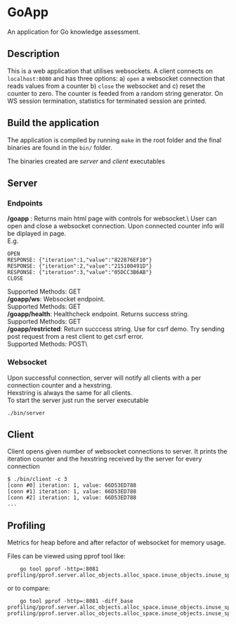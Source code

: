 # GoApp

An application for Go knowledge assessment.

## Description

This is a web application that utilises websockets. A client connects on `localhost:8080` and has three options: a) `open` a websocket connection that reads values from a counter b) `close` the websocket and c) reset the counter to zero. The counter is feeded from a random string generator. On WS session termination, statistics for terminated session are printed.

## Build the application
The application is compiled by running `make` in the root folder and the final binaries are found in the `bin/` folder.

The binaries created are *server* and *client* executables

## Server

### Endpoints

**/goapp** : Returns main html page with controls for websocket.\ User can open and close a websocket connection. Upon connected counter info will be diplayed in page.\
E.g.

```
OPEN
RESPONSE: {"iteration":1,"value":"822876EF10"}
RESPONSE: {"iteration":2,"value":"215100491D"}
RESPONSE: {"iteration":3,"value":"05DCC3B6AB"}
CLOSE
```

Supported Methods: GET\
**/goapp/ws**: Websocket endpoint.\
Supported Methods: GET\
**/goapp/health**: Healthcheck endpoint. Returns success string.\
Supported Methods: GET\
**/goapp/restricted**: Return succcess string. Use for csrf demo. Try sending post request from a rest client to get csrf error.\
Supported Methods: POST\

### Websocket

Upon successful connection, server will notify all clients with a per connection counter and a hexstring.\
Hexstring is always the same for all clients.\
To start the server just run the server executable

`./bin/server`

## Client

Client opens given number of websocket connections to server. It prints the iteration counter and the hexstring received by the server for every connection

```
$ ./bin/client -c 3
[conn #0] iteration: 1, value: 66D53ED788
[conn #1] iteration: 1, value: 66D53ED788
[conn #2] iteration: 1, value: 66D53ED788
...
```

## Profiling

Metrics for heap before and after refactor of websocket for memory usage.

Files can be viewed using pprof tool like:

        go tool pprof -http=:8081 profiling/pprof.server.alloc_objects.alloc_space.inuse_objects.inuse_space.before_refactor.pb.gz

or to compare:

        go tool pprof -http=:8081 -diff_base profiling/pprof.server.alloc_objects.alloc_space.inuse_objects.inuse_space.before_refactor.pb.gz profiling/pprof.server.alloc_objects.alloc_space.inuse_objects.inuse_space.after_refactor.pb.gz 
